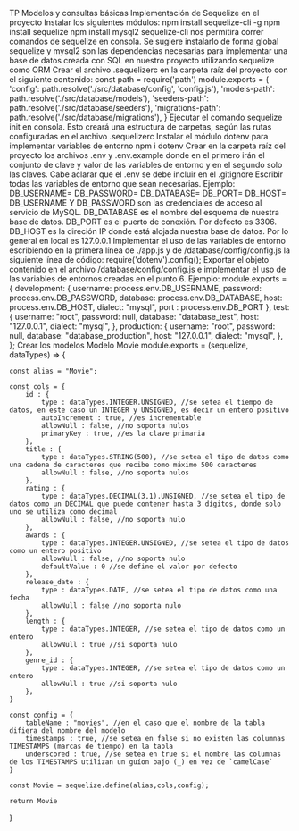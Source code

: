 TP Modelos y consultas básicas
Implementación de Sequelize en el proyecto
Instalar los siguientes módulos:
npm install sequelize-cli -g
npm install sequelize
npm install mysql2
sequelize-cli nos permitirá correr comandos de sequelize en consola. Se sugiere instalarlo de forma global
sequelize y mysql2 son las dependencias necesarias para implementar una base de datos creada con SQL en nuestro proyecto utilizando sequelize como ORM
Crear el archivo .sequelizerc en la carpeta raíz del proyecto con el siguiente contenido:
const path = require('path')
module.exports = {
'config': path.resolve('./src/database/config', 'config.js'),
'models-path': path.resolve('./src/database/models'),
'seeders-path': path.resolve('./src/database/seeders'),
'migrations-path': path.resolve('./src/database/migrations'),
}
Ejecutar el comando sequelize init en consola. Esto creará una estructura de carpetas, según las rutas configuradas en el archivo .sequelizerc
Instalar el módulo dotenv para implementar variables de entorno
npm i dotenv
Crear en la carpeta raíz del proyecto los archivos .env y .env.example donde en el primero irán el conjunto de clave y valor de las variables de entorno y en el segundo solo las claves. Cabe aclarar que el .env se debe incluir en el .gitignore
Escribir todas las variables de entorno que sean necesarias. Ejemplo:
DB_USERNAME=
DB_PASSWORD=
DB_DATABASE=
DB_PORT=
DB_HOST=
DB_USERNAME Y DB_PASSWORD son las credenciales de acceso al servicio de MySQL.
DB_DATABASE es el nombre del esquema de nuestra base de datos.
DB_PORT es el puerto de conexión. Por defecto es 3306.
DB_HOST es la direción IP donde está alojada nuestra base de datos. Por lo general en local es 127.0.0.1
Implementar el uso de las variables de entorno escribiendo en la primera línea de ./app.js y de /database/config/config.js la siguiente línea de código:
require('dotenv').config();
Exportar el objeto contenido en el archivo /database/config/config.js e implementar el uso de las variables de entornos creadas en el punto 6. Ejemplo:
module.exports = {
  development: {
    username: process.env.DB_USERNAME,
    password: process.env.DB_PASSWORD,
    database: process.env.DB_DATABASE,
    host: process.env.DB_HOST,
    dialect: "mysql",
    port : process.env.DB_PORT
  },
  test: {
    username: "root",
    password: null,
    database: "database_test",
    host: "127.0.0.1",
    dialect: "mysql",
  },
  production: {
    username: "root",
    password: null,
    database: "database_production",
    host: "127.0.0.1",
    dialect: "mysql",
  },
};
Crear los modelos
Modelo Movie
module.exports = (sequelize, dataTypes) => {

    const alias = "Movie";

    const cols = {
        id : {
            type : dataTypes.INTEGER.UNSIGNED, //se setea el tiempo de datos, en este caso un INTEGER y UNSIGNED, es decir un entero positivo
            autoIncrement : true, //es incrementable
            allowNull : false, //no soporta nulos
            primaryKey : true, //es la clave primaria
        },
        title : {
            type : dataTypes.STRING(500), //se setea el tipo de datos como una cadena de caracteres que recibe como máximo 500 caracteres
            allowNull : false, //no soporta nulos
        },
        rating : {
            type : dataTypes.DECIMAL(3,1).UNSIGNED, //se setea el tipo de datos como un DECIMAL que puede contener hasta 3 dígitos, donde solo uno se utiliza como decimal
            allowNull : false, //no soporta nulo
        },
        awards : {
            type : dataTypes.INTEGER.UNSIGNED, //se setea el tipo de datos como un entero positivo
            allowNull : false, //no soporta nulo
            defaultValue : 0 //se define el valor por defecto
        },
        release_date : {
            type : dataTypes.DATE, //se setea el tipo de datos como una fecha
            allowNull : false //no soporta nulo
        },
        length : {
            type : dataTypes.INTEGER, //se setea el tipo de datos como un entero
            allowNull : true //si soporta nulo
        },
        genre_id : {
            type : dataTypes.INTEGER, //se setea el tipo de datos como un entero
            allowNull : true //si soporta nulo
        },
    }

    const config = {
        tableName : "movies", //en el caso que el nombre de la tabla difiera del nombre del modelo
        timestamps : true, //se setea en false si no existen las columnas TIMESTAMPS (marcas de tiempo) en la tabla
        underscored : true, //se setea en true si el nombre las columnas de los TIMESTAMPS utilizan un guíon bajo (_) en vez de `camelCase`
    }

    const Movie = sequelize.define(alias,cols,config);
    
    return Movie

}